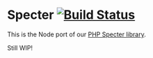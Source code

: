 # Specter [![Build Status](https://travis-ci.org/helpscout/node-specter.svg?branch=master)](https://travis-ci.org/helpscout/node-specter)

This is the Node port of our [PHP Specter library](https://github.com/helpscout/specter).

Still WIP!
